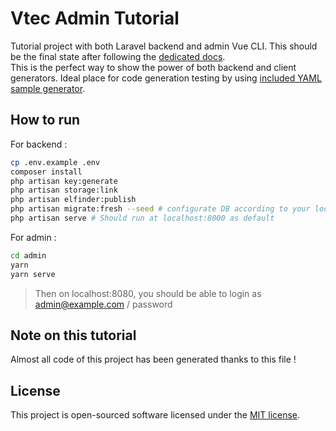 # Vtec Admin Tutorial

Tutorial project with both Laravel backend and admin Vue CLI. This should be the final state after following the [dedicated docs](https://vtec.okami101.io/tutorial).  
This is the perfect way to show the power of both backend and client generators. Ideal place for code generation testing by using [included YAML sample generator]("admin/generators/monsters.fr.yml").

## How to run

For backend :

```bash
cp .env.example .env
composer install
php artisan key:generate
php artisan storage:link
php artisan elfinder:publish
php artisan migrate:fresh --seed # configurate DB according to your local before inside .env
php artisan serve # Should run at localhost:8000 as default
```

For admin :

```bash
cd admin
yarn
yarn serve
```

> Then on localhost:8080, you should be able to login as admin@example.com / password

## Note on this tutorial

Almost all code of this project has been generated thanks to this file !

## License

This project is open-sourced software licensed under the [MIT license](https://adr1enbe4udou1n.mit-license.org).
